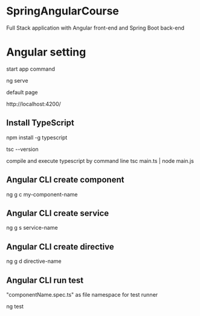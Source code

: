 # SpringAngularCourse
Full Stack application with Angular front-end and Spring Boot back-end

# Angular setting 

start app command 

ng serve

default page

http://localhost:4200/

## Install TypeScript
npm install -g typescript

tsc --version

compile and execute typescript by command line
tsc main.ts | node main.js

## Angular CLI create component

ng g c my-component-name

## Angular CLI create service

ng g s service-name

## Angular CLI create directive

ng g d directive-name

## Angular CLI run test

"componentName.spec.ts" as file namespace for test runner 

ng test